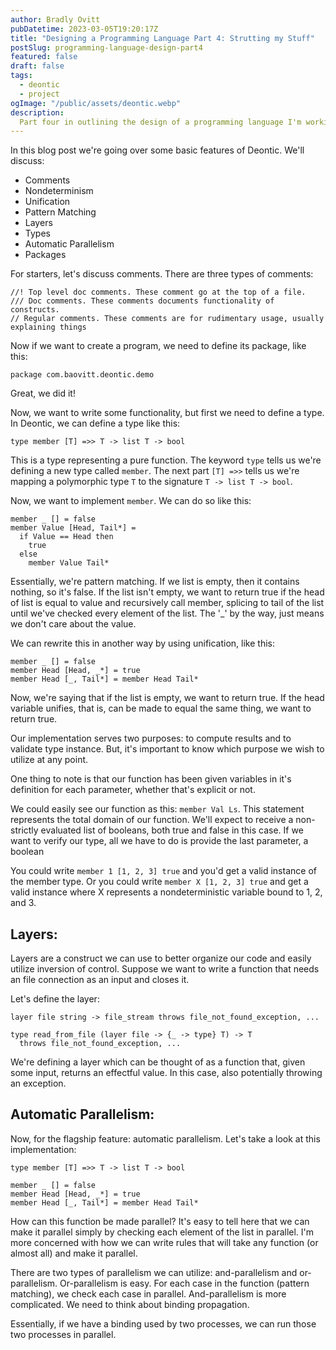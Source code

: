 ```yaml
---
author: Bradly Ovitt
pubDatetime: 2023-03-05T19:20:17Z
title: "Designing a Programming Language Part 4: Strutting my Stuff"
postSlug: programming-language-design-part4
featured: false
draft: false
tags:
  - deontic
  - project
ogImage: "/public/assets/deontic.webp"
description:
  Part four in outlining the design of a programming language I'm working on called Deontic.
---
```


In this blog post we're going over some basic features of Deontic. We'll discuss:
- Comments
- Nondeterminism
- Unification
- Pattern Matching
- Layers
- Types
- Automatic Parallelism
- Packages

For starters, let's discuss comments. There are three types of comments:
```
//! Top level doc comments. These comment go at the top of a file. 
/// Doc comments. These comments documents functionality of constructs.
// Regular comments. These comments are for rudimentary usage, usually explaining things
```

Now if we want to create a program, we need to define its package, like this:
```
package com.baovitt.deontic.demo
```
Great, we did it!

Now, we want to write some functionality, but first we need to define a type. In Deontic, we can define a type like this:
```
type member [T] =>> T -> list T -> bool
```
This is a type representing a pure function. The keyword `type` tells us we're defining a new type called `member`. The next part `[T] =>>` tells us we're mapping a polymorphic type `T` to the signature `T -> list T -> bool`.

Now, we want to implement `member`. We can do so like this:
```
member _ [] = false
member Value [Head, Tail*] =
  if Value == Head then
    true
  else
    member Value Tail*
```
Essentially, we're pattern matching. If we list is empty, then it contains nothing, so it's false. If the list isn't empty, we want to return true if the head of list is equal to value and recursively call member, splicing to tail of the list until we've checked every element of the list. The '_' by the way, just means we don't care about the value. 

We can rewrite this in another way by using unification, like this:
```
member _ [] = false
member Head [Head, _*] = true
member Head [_, Tail*] = member Head Tail*
```
Now, we're saying that if the list is empty, we want to return true. If the head variable unifies, that is, can be made to equal the same thing, we want to return true. 

Our implementation serves two purposes: to compute results and to validate type instance. But, it's important to know which purpose we wish to utilize at any point. 

One thing to note is that our function has been given variables in it's definition for each parameter, whether that's explicit or not.

We could easily see our function as this: `member Val Ls`. This statement represents the total domain of our function. We'll expect to receive a non-strictly evaluated list of booleans, both true and false in this case. If we want to verify our type, all we have to do is provide the last parameter, a boolean

You could write `member 1 [1, 2, 3] true` and you'd get a valid instance of the member type. Or you could write `member X [1, 2, 3] true` and get a valid instance where X represents a nondeterministic variable bound to 1, 2, and 3.

## Layers:

Layers are a construct we can use to better organize our code and easily utilize inversion of control. Suppose we want to write a function that needs an file connection as an input and closes it.

Let's define the layer:
```
layer file string -> file_stream throws file_not_found_exception, ...

type read_from_file (layer file -> {_ -> type} T) -> T 
  throws file_not_found_exception, ...
```

We're defining a layer which can be thought of as a function that, given some input, returns an effectful value. In this case, also potentially throwing an exception.

## Automatic Parallelism:
Now, for the flagship feature: automatic parallelism. Let's take a look at this implementation:
```
type member [T] =>> T -> list T -> bool

member _ [] = false
member Head [Head, _*] = true
member Head [_, Tail*] = member Head Tail*
```
How can this function be made parallel? It's easy to tell here that we can make it parallel simply by checking each element of the list in parallel. I'm more concerned with how we can write rules that will take any function (or almost all) and make it parallel.

There are two types of parallelism we can utilize: and-parallelism and or-parallelism. Or-parallelism is easy. For each case in the function (pattern matching), we check each case in parallel. And-parallelism is more complicated. We need to think about binding propagation.

Essentially, if we have a binding used by two processes, we can run those two processes in parallel.